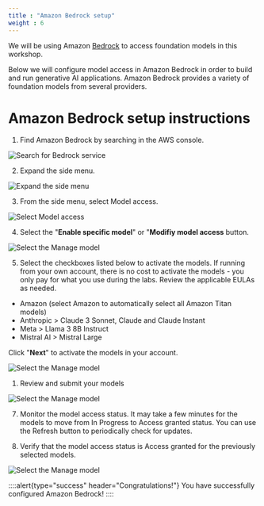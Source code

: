 ```yaml
---
title : "Amazon Bedrock setup"
weight : 6
---
```

We will be using Amazon [Bedrock](https://aws.amazon.com/bedrock/) to access foundation models in this workshop.

Below we will configure model access in Amazon Bedrock in order to build and run generative AI applications. Amazon Bedrock provides a variety of foundation models from several providers.

# Amazon Bedrock setup instructions
1. Find Amazon Bedrock by searching in the AWS console.
 
 ![Search for Bedrock service](/static/bedrock/bedrock-search.png)

2. Expand the side menu.
   
 ![Expand the side menu](/static/bedrock/bedrock-menu-expand.png)

3. From the side menu, select Model access.
 
 ![Select Model access](/static/bedrock/model-access-link.png)

4. Select the "**Enable specific model**" or "**Modifiy model access** button.
   
 ![Select the Manage model](/static/bedrock/model-access-view-subset.png)

5. Select the checkboxes listed below to activate the models. If running from your own account, there is no cost to activate the models - you only pay for what you use during the labs. Review the applicable EULAs as needed.

- Amazon (select Amazon to automatically select all Amazon Titan models)
- Anthropic > Claude 3 Sonnet, Claude and Claude Instant
- Meta > Llama 3 8B Instruct
- Mistral AI > Mistral Large
 
Click "**Next**" to activate the models in your account.

![Select the Manage model](/static/bedrock/model-access-select.png)

1. Review and submit your models
   
![Select the Manage model](/static/bedrock/model-submit.png)

7. Monitor the model access status. It may take a few minutes for the models to move from In Progress to Access granted status. You can use the Refresh button to periodically check for updates.

8. Verify that the model access status is Access granted for the previously selected models.
   
![Select the Manage model](/static/bedrock/model-access-complete-subset.png)


::::alert{type="success" header="Congratulations!"}
You have successfully configured Amazon Bedrock!
::::